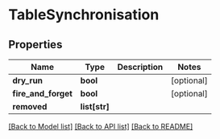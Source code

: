 # TableSynchronisation

## Properties
Name | Type | Description | Notes
------------ | ------------- | ------------- | -------------
**dry_run** | **bool** |  | [optional]
**fire_and_forget** | **bool** |  | [optional]
**removed** | **list[str]** |  |

[[Back to Model list]](../README.md#documentation-for-models) [[Back to API list]](../README.md#documentation-for-api-endpoints) [[Back to README]](../README.md)
